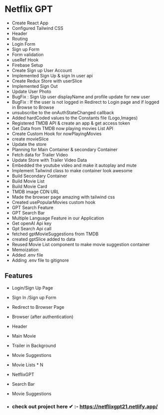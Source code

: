 # Netflix GPT

- Create React App
- Configured Tailwind CSS
- Header
- Routing
- Login Form
- Sign up Form
- Form validation
- useRef Hook
- Firebase Setup
- Create Sign up User Account
- Implemented Sign Up & sign In user api
- Create Redux Store with userSlice 
- Implemented Sign Out
- Update User Photo
- BugFix : Sign Up user displayName and profile update for new user 
- BugFix : If the user is not logged in Redirect to Login page and if logged in  Browse to Browse     
- unsubscribe to the  onAuthStateChanged callback
- Added hardCoded values to the Constants file (Logo,Images)
- Registered TMDB API & create an app & get access token
- Get Data from TMDB now playing movies List API
- Create Custom Hook for nowPlayingMovies
- create movieSlice
- Update the store
- Planning for Main Container & secondary Container
- Fetch data for Trailer Video
- Update Store with Trailer Video Data 
- Embedded the youtube video and make it autoplay and mute 
- Implement Tailwind class to make container look awesome 
- Build Secondary Container
- Build Movie List
- Build Movie Card
- TMDB image CDN URL
- Made the browser page amazing with tailwind css
- Created usePopularMovies custom hook
- GPT Search Feature
- GPT Search Bar
- Multiple Language Feature in our Application
- Get openAI Api key 
- Gpt Search Api call
- fetched gptMovieSuggestions from TMDB
- created gptSlice added to data
- Reused Movie List component to make movie suggestion container
- Memoization
- Added .env file
- Adding .env file to gitignore


## Features

- Login/Sign Up Page
- Sign In /Sign up Form
- Redirect to Browser Page
- Browser (after authentication)
- Header
- Main Movie
- Trailer in Background
- Movie Suggestions
- Movie Lists \* N

- NetflixGPT
- Search Bar
- Movie Suggestions

- ### check out project here ✔ :- https://netflixgpt21.netlify.app/
